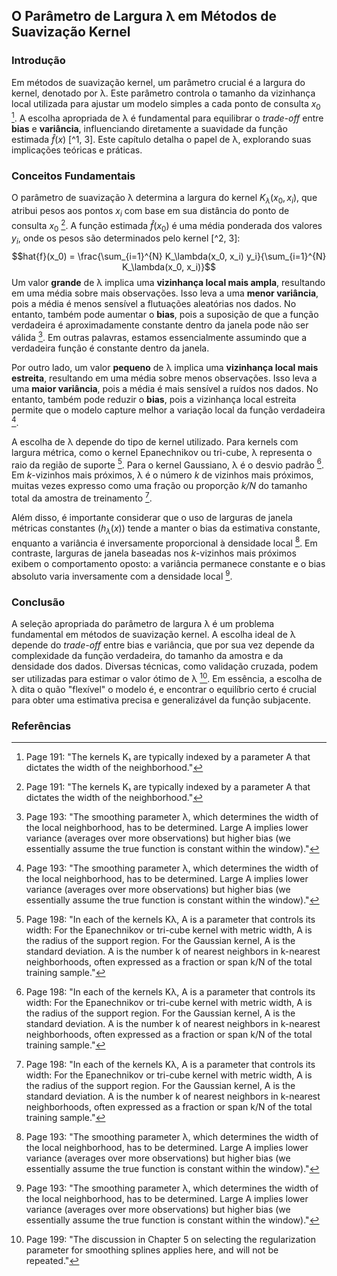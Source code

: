 ## O Parâmetro de Largura λ em Métodos de Suavização Kernel

### Introdução
Em métodos de suavização kernel, um parâmetro crucial é a largura do kernel, denotado por λ. Este parâmetro controla o tamanho da vizinhança local utilizada para ajustar um modelo simples a cada ponto de consulta $x_0$ [^1]. A escolha apropriada de λ é fundamental para equilibrar o *trade-off* entre **bias** e **variância**, influenciando diretamente a suavidade da função estimada $\hat{f}(x)$ [^1, 3]. Este capítulo detalha o papel de λ, explorando suas implicações teóricas e práticas.

### Conceitos Fundamentais

O parâmetro de suavização λ determina a largura do kernel $K_\lambda(x_0, x_i)$, que atribui pesos aos pontos $x_i$ com base em sua distância do ponto de consulta $x_0$ [^1]. A função estimada $\hat{f}(x_0)$ é uma média ponderada dos valores $y_i$, onde os pesos são determinados pelo kernel [^2, 3]:
$$hat{f}(x_0) = \frac{\sum_{i=1}^{N} K_\lambda(x_0, x_i) y_i}{\sum_{i=1}^{N} K_\lambda(x_0, x_i)}$$
Um valor **grande** de λ implica uma **vizinhança local mais ampla**, resultando em uma média sobre mais observações. Isso leva a uma **menor variância**, pois a média é menos sensível a flutuações aleatórias nos dados. No entanto, também pode aumentar o **bias**, pois a suposição de que a função verdadeira é aproximadamente constante dentro da janela pode não ser válida [^3]. Em outras palavras, estamos essencialmente assumindo que a verdadeira função é constante dentro da janela.

Por outro lado, um valor **pequeno** de λ implica uma **vizinhança local mais estreita**, resultando em uma média sobre menos observações. Isso leva a uma **maior variância**, pois a média é mais sensível a ruídos nos dados. No entanto, também pode reduzir o **bias**, pois a vizinhança local estreita permite que o modelo capture melhor a variação local da função verdadeira [^3].

A escolha de λ depende do tipo de kernel utilizado. Para kernels com largura métrica, como o kernel Epanechnikov ou tri-cube, λ representa o raio da região de suporte [^8]. Para o kernel Gaussiano, λ é o desvio padrão [^8]. Em *k*-vizinhos mais próximos, λ é o número *k* de vizinhos mais próximos, muitas vezes expresso como uma fração ou proporção *k/N* do tamanho total da amostra de treinamento [^8].

Além disso, é importante considerar que o uso de larguras de janela métricas constantes ($h_\lambda(x)$) tende a manter o bias da estimativa constante, enquanto a variância é inversamente proporcional à densidade local [^3]. Em contraste, larguras de janela baseadas nos *k*-vizinhos mais próximos exibem o comportamento oposto: a variância permanece constante e o bias absoluto varia inversamente com a densidade local [^3].

### Conclusão

A seleção apropriada do parâmetro de largura λ é um problema fundamental em métodos de suavização kernel. A escolha ideal de λ depende do *trade-off* entre bias e variância, que por sua vez depende da complexidade da função verdadeira, do tamanho da amostra e da densidade dos dados. Diversas técnicas, como validação cruzada, podem ser utilizadas para estimar o valor ótimo de λ [^9]. Em essência, a escolha de λ dita o quão "flexível" o modelo é, e encontrar o equilíbrio certo é crucial para obter uma estimativa precisa e generalizável da função subjacente.

### Referências
[^1]: Page 191: "The kernels K₁ are typically indexed by a parameter A that dictates the width of the neighborhood."
[^2]: Page 192: "In this chapter we describe a class of regression techniques that achieve flexibility in estimating the regression function f(X) over the domain IR by fitting a different but simple model separately at each query point xo."
[^3]: Page 193: "The smoothing parameter λ, which determines the width of the local neighborhood, has to be determined. Large A implies lower variance (averages over more observations) but higher bias (we essentially assume the true function is constant within the window)."
[^8]: Page 198: "In each of the kernels Κλ, A is a parameter that controls its width: For the Epanechnikov or tri-cube kernel with metric width, A is the radius of the support region. For the Gaussian kernel, A is the standard deviation. A is the number k of nearest neighbors in k-nearest neighborhoods, often expressed as a fraction or span k/N of the total training sample."
[^9]: Page 199: "The discussion in Chapter 5 on selecting the regularization parameter for smoothing splines applies here, and will not be repeated."
<!-- END -->